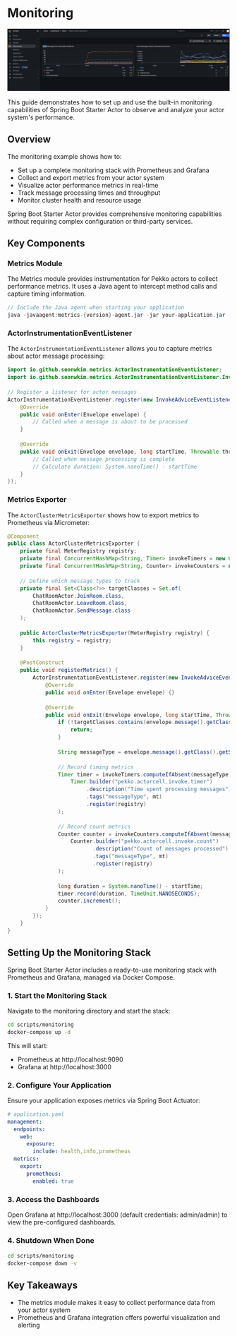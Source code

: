 # Monitoring

![Monitoring Dashboard](../images/monitoring-grafana.png)

This guide demonstrates how to set up and use the built-in monitoring capabilities of Spring Boot Starter Actor to observe and analyze your actor system's performance.

## Overview

The monitoring example shows how to:

- Set up a complete monitoring stack with Prometheus and Grafana
- Collect and export metrics from your actor system
- Visualize actor performance metrics in real-time
- Track message processing times and throughput
- Monitor cluster health and resource usage

Spring Boot Starter Actor provides comprehensive monitoring capabilities without requiring complex configuration or third-party services.

## Key Components

### Metrics Module

The Metrics module provides instrumentation for Pekko actors to collect performance metrics. It uses a Java agent to intercept method calls and capture timing information.

```java
// Include the Java agent when starting your application
java -javaagent:metrics-{version}-agent.jar -jar your-application.jar
```

### ActorInstrumentationEventListener

The `ActorInstrumentationEventListener` allows you to capture metrics about actor message processing:

```java
import io.github.seonwkim.metrics.ActorInstrumentationEventListener;
import io.github.seonwkim.metrics.ActorInstrumentationEventListener.InvokeAdviceEventListener;

// Register a listener for actor messages
ActorInstrumentationEventListener.register(new InvokeAdviceEventListener() {
    @Override
    public void onEnter(Envelope envelope) {
        // Called when a message is about to be processed
    }

    @Override
    public void onExit(Envelope envelope, long startTime, Throwable throwable) {
        // Called when message processing is complete
        // Calculate duration: System.nanoTime() - startTime
    }
});
```

### Metrics Exporter

The `ActorClusterMetricsExporter` shows how to export metrics to Prometheus via Micrometer:

```java
@Component
public class ActorClusterMetricsExporter {
    private final MeterRegistry registry;
    private final ConcurrentHashMap<String, Timer> invokeTimers = new ConcurrentHashMap<>();
    private final ConcurrentHashMap<String, Counter> invokeCounters = new ConcurrentHashMap<>();
    
    // Define which message types to track
    private final Set<Class<?>> targetClasses = Set.of(
        ChatRoomActor.JoinRoom.class,
        ChatRoomActor.LeaveRoom.class,
        ChatRoomActor.SendMessage.class
    );

    public ActorClusterMetricsExporter(MeterRegistry registry) {
        this.registry = registry;
    }

    @PostConstruct
    public void registerMetrics() {
        ActorInstrumentationEventListener.register(new InvokeAdviceEventListener() {
            @Override
            public void onEnter(Envelope envelope) {}

            @Override
            public void onExit(Envelope envelope, long startTime, Throwable throwable) {
                if (!targetClasses.contains(envelope.message().getClass())) {
                    return;
                }

                String messageType = envelope.message().getClass().getSimpleName();
                
                // Record timing metrics
                Timer timer = invokeTimers.computeIfAbsent(messageType, mt ->
                    Timer.builder("pekko.actorcell.invoke.timer")
                         .description("Time spent processing messages")
                         .tags("messageType", mt)
                         .register(registry)
                );
                
                // Record count metrics
                Counter counter = invokeCounters.computeIfAbsent(messageType, mt ->
                    Counter.builder("pekko.actorcell.invoke.count")
                           .description("Count of messages processed")
                           .tags("messageType", mt)
                           .register(registry)
                );

                long duration = System.nanoTime() - startTime;
                timer.record(duration, TimeUnit.NANOSECONDS);
                counter.increment();
            }
        });
    }
}
```

## Setting Up the Monitoring Stack

Spring Boot Starter Actor includes a ready-to-use monitoring stack with Prometheus and Grafana, managed via Docker Compose.

### 1. Start the Monitoring Stack

Navigate to the monitoring directory and start the stack:

```bash
cd scripts/monitoring
docker-compose up -d
```

This will start:
- Prometheus at http://localhost:9090
- Grafana at http://localhost:3000

### 2. Configure Your Application

Ensure your application exposes metrics via Spring Boot Actuator:

```yaml
# application.yaml
management:
  endpoints:
    web:
      exposure:
        include: health,info,prometheus
  metrics:
    export:
      prometheus:
        enabled: true
```

### 3. Access the Dashboards

Open Grafana at http://localhost:3000 (default credentials: admin/admin) to view the pre-configured dashboards.

### 4. Shutdown When Done

```bash
cd scripts/monitoring
docker-compose down -v
```

## Key Takeaways

- The metrics module makes it easy to collect performance data from your actor system
- Prometheus and Grafana integration offers powerful visualization and alerting
